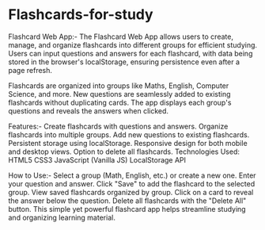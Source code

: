 # Flashcards-for-study


Flashcard Web App:-
The Flashcard Web App allows users to create, manage, and organize flashcards into different groups for efficient studying. Users can input questions and answers for each flashcard, with data being stored in the browser's localStorage, ensuring persistence even after a page refresh.

Flashcards are organized into groups like Maths, English, Computer Science, and more. New questions are seamlessly added to existing flashcards without duplicating cards. The app displays each group's questions and reveals the answers when clicked.


Features:-
Create flashcards with questions and answers.
Organize flashcards into multiple groups.
Add new questions to existing flashcards.
Persistent storage using localStorage.
Responsive design for both mobile and desktop views.
Option to delete all flashcards.
Technologies Used:
HTML5
CSS3
JavaScript (Vanilla JS)
LocalStorage API


How to Use:-
Select a group (Math, English, etc.) or create a new one.
Enter your question and answer.
Click "Save" to add the flashcard to the selected group.
View saved flashcards organized by group.
Click on a card to reveal the answer below the question.
Delete all flashcards with the "Delete All" button.
This simple yet powerful flashcard app helps streamline studying and organizing learning material.
